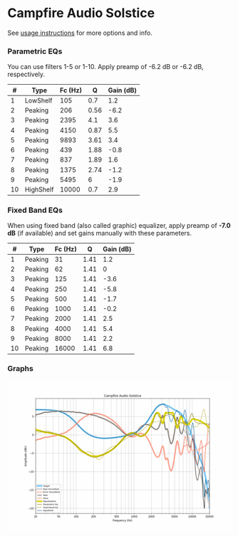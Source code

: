 # Campfire Audio Solstice
See [usage instructions](https://github.com/jaakkopasanen/AutoEq#usage) for more options and info.

### Parametric EQs
You can use filters 1-5 or 1-10. Apply preamp of -6.2 dB or -6.2 dB, respectively.

|   # | Type      |   Fc (Hz) |    Q |   Gain (dB) |
|-----|-----------|-----------|------|-------------|
|   1 | LowShelf  |       105 | 0.7  |         1.2 |
|   2 | Peaking   |       206 | 0.56 |        -6.2 |
|   3 | Peaking   |      2395 | 4.1  |         3.6 |
|   4 | Peaking   |      4150 | 0.87 |         5.5 |
|   5 | Peaking   |      9893 | 3.61 |         3.4 |
|   6 | Peaking   |       439 | 1.88 |        -0.8 |
|   7 | Peaking   |       837 | 1.89 |         1.6 |
|   8 | Peaking   |      1375 | 2.74 |        -1.2 |
|   9 | Peaking   |      5495 | 6    |        -1.9 |
|  10 | HighShelf |     10000 | 0.7  |         2.9 |

### Fixed Band EQs
When using fixed band (also called graphic) equalizer, apply preamp of **-7.0 dB** (if available) and set gains manually with these parameters.

|   # | Type    |   Fc (Hz) |    Q |   Gain (dB) |
|-----|---------|-----------|------|-------------|
|   1 | Peaking |        31 | 1.41 |         1.2 |
|   2 | Peaking |        62 | 1.41 |         0   |
|   3 | Peaking |       125 | 1.41 |        -3.6 |
|   4 | Peaking |       250 | 1.41 |        -5.8 |
|   5 | Peaking |       500 | 1.41 |        -1.7 |
|   6 | Peaking |      1000 | 1.41 |        -0.2 |
|   7 | Peaking |      2000 | 1.41 |         2.5 |
|   8 | Peaking |      4000 | 1.41 |         5.4 |
|   9 | Peaking |      8000 | 1.41 |         2.2 |
|  10 | Peaking |     16000 | 1.41 |         6.8 |

### Graphs
![](./Campfire%20Audio%20Solstice.png)
